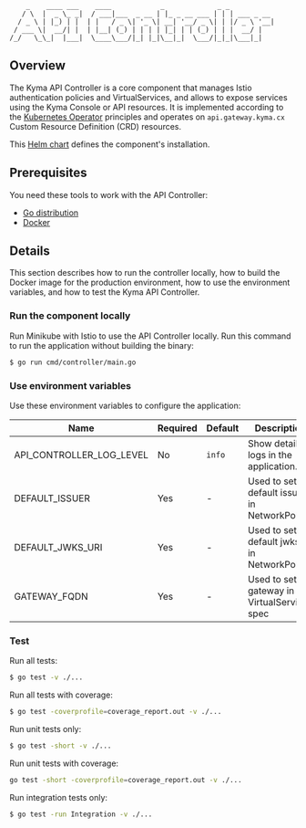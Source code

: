 ```
    _    ____ ___    ____            _             _ _
   / \  |  _ \_ _|  / ___|___  _ __ | |_ _ __ ___ | | | ___ _ __
  / _ \ | |_) | |  | |   / _ \| '_ \| __| '__/ _ \| | |/ _ \ '__|
 / ___ \|  __/| |  | |__| (_) | | | | |_| | | (_) | | |  __/ |
/_/   \_\_|  |___|  \____\___/|_| |_|\__|_|  \___/|_|_|\___|_|
```


## Overview

The Kyma API Controller is a core component that manages Istio authentication policies and VirtualServices, and allows to expose services using the Kyma Console or API resources. It is implemented according to the [Kubernetes Operator](https://coreos.com/blog/introducing-operators.html) principles and operates on `api.gateway.kyma.cx` Custom Resource Definition (CRD) resources.

This [Helm chart](/resources/core/charts/api-controller/Chart.yaml) defines the component's installation.

## Prerequisites

You need these tools to work with the API Controller:

- [Go distribution](https://golang.org)
- [Docker](https://www.docker.com/)


## Details

This section describes how to run the controller locally, how to build the Docker image for the production environment, how to use the environment variables, and how to test the Kyma API Controller.

### Run the component locally

Run Minikube with Istio to use the API Controller locally. Run this command to run the application without building the binary:

```bash
$ go run cmd/controller/main.go
```

### Use environment variables

Use these environment variables to configure the application:

| Name | Required | Default | Description |
|-----|---------|--------|------------|
| API_CONTROLLER_LOG_LEVEL | No | `info` | Show detailed logs in the application.
| DEFAULT_ISSUER | Yes | - | Used to set default issuer in NetworkPolicy
| DEFAULT_JWKS_URI | Yes | - | Used to set default jwksUri in NetworkPolicy
| GATEWAY_FQDN | Yes | - | Used to set gateway in VirtualServices spec


### Test

Run all tests:

```bash
$ go test -v ./...
```

Run all tests with coverage:

```bash
$ go test -coverprofile=coverage_report.out -v ./...
```

Run unit tests only:

```bash
$ go test -short -v ./...
```

Run unit tests with coverage:

```bash
go test -short -coverprofile=coverage_report.out -v ./...
```

Run integration tests only:

```bash
$ go test -run Integration -v ./...
```
